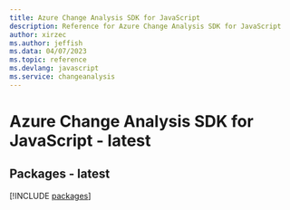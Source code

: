 ```yaml
---
title: Azure Change Analysis SDK for JavaScript
description: Reference for Azure Change Analysis SDK for JavaScript
author: xirzec
ms.author: jeffish
ms.data: 04/07/2023
ms.topic: reference
ms.devlang: javascript
ms.service: changeanalysis
---
```

# Azure Change Analysis SDK for JavaScript - latest
## Packages - latest
[!INCLUDE [packages](change-analysis-index.md)]